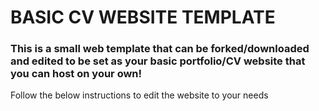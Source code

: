 # BASIC CV WEBSITE TEMPLATE
### This is a small web template that can be forked/downloaded and edited to be set as your basic portfolio/CV website that you can host on your own!
Follow the below instructions to edit the website to your needs
